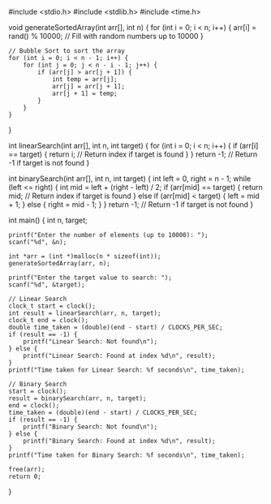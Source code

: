 #include <stdio.h>
#include <stdlib.h>
#include <time.h>

void generateSortedArray(int arr[], int n) {
    for (int i = 0; i < n; i++) {
        arr[i] = rand() % 10000;  // Fill with random numbers up to 10000
    }

    // Bubble Sort to sort the array
    for (int i = 0; i < n - 1; i++) {
        for (int j = 0; j < n - i - 1; j++) {
            if (arr[j] > arr[j + 1]) {
                int temp = arr[j];
                arr[j] = arr[j + 1];
                arr[j + 1] = temp;
            }
        }
    }
}

int linearSearch(int arr[], int n, int target) {
    for (int i = 0; i < n; i++) {
        if (arr[i] == target) {
            return i;  // Return index if target is found
        }
    }
    return -1;  // Return -1 if target is not found
}

int binarySearch(int arr[], int n, int target) {
    int left = 0, right = n - 1;
    while (left <= right) {
        int mid = left + (right - left) / 2;
        if (arr[mid] == target) {
            return mid;  // Return index if target is found
        } else if (arr[mid] < target) {
            left = mid + 1;
        } else {
            right = mid - 1;
        }
    }
    return -1;  // Return -1 if target is not found
}

int main() {
    int n, target;

    printf("Enter the number of elements (up to 10000): ");
    scanf("%d", &n);

    int *arr = (int *)malloc(n * sizeof(int));
    generateSortedArray(arr, n);

    printf("Enter the target value to search: ");
    scanf("%d", &target);

    // Linear Search
    clock_t start = clock();
    int result = linearSearch(arr, n, target);
    clock_t end = clock();
    double time_taken = (double)(end - start) / CLOCKS_PER_SEC;
    if (result == -1) {
        printf("Linear Search: Not found\n");
    } else {
        printf("Linear Search: Found at index %d\n", result);
    }
    printf("Time taken for Linear Search: %f seconds\n", time_taken);

    // Binary Search
    start = clock();
    result = binarySearch(arr, n, target);
    end = clock();
    time_taken = (double)(end - start) / CLOCKS_PER_SEC;
    if (result == -1) {
        printf("Binary Search: Not found\n");
    } else {
        printf("Binary Search: Found at index %d\n", result);
    }
    printf("Time taken for Binary Search: %f seconds\n", time_taken);

    free(arr);
    return 0;
}

